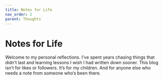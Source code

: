 ```yaml
---
title: Notes for Life
nav_order: 2
parent: Thoughts
---
```


# Notes for Life

Welcome to my personal reflections. I’ve spent years chasing things that didn’t last and learning lessons I wish I had written down sooner. This blog isn’t for likes or followers. It’s for my children. And for anyone else who needs a note from someone who’s been there.
